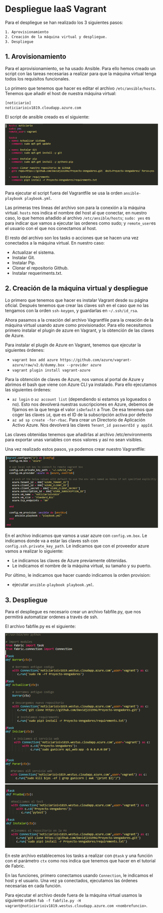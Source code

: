 # Despliegue IaaS Vagrant

Para el despliegue se han realizado los 3 siguientes pasos:

	1. Aprovisionamiento
	2. Creación de la máquina virtual y despliegue.
	3. Despliegue

## 1. Arovisionamiento

Para el aprovisionamiento, se ha usado Ansible. Para ello hemos creado un script con las tareas necesarias a realizar para que la máquina virtual tenga todos los requisitos funcionales.

Lo primero que tenemos que hacer es editar el archivo `/etc/ansible/hosts`. Tenemos que añadir el host de nuestra máquina virtual:

~~~
[noticiario]
noticiarioiv1819.cloudapp.azure.com
~~~

El script de ansible creado es el siguiente:

![playbook.yml](https://github.com/Davidj231996/Proyecto-Vengadores/blob/master/docs/Imagenes/ansible.PNG)

Para ejecutar el script fuera del Vagrantfile se usa la orden `ansible-playbook playbook.yml`.

Las primeras tres líneas del archivo son para la conexión a la máquina virtual. `hosts` nos indica el nombre del host al que conectar, en nuestro caso, lo que hemos añadido al archivo `/etc/ansible/hosts`; `sudo: yes` es para indicar que vamos a ejecutar las ordenes como sudo; y `remote_user`es el usuario con el que nos conectamos al host.

El resto del archivo son los tasks o acciones que se hacen una vez conectados a la máquina virtual. En nuestro caso:

- Actualizar el sistema.
- Instalar Git.
- Instalar Pip.
- Clonar el repositorio Github.
- Instalar requeriments.txt.

## 2. Creación de la máquina virtual y despliegue

Lo primero que tenemos que hacer es instalar Vagrant desde su página oficial. Después tenemos que crear las claves ssh en el caso que no las tengamos con la orden `ssh-keygen`, y guardarlas en `~/.ssh/id_rsa`.

Ahora pasamos a la creación del archivo Vagrantfile para la creación de la máquina virtual usando azure como provisionador. Para ello necesitamos primero instalar el plugin de azure en Vagrant, y la obtención de las claves de Azure.

Para instalar el plugin de Azure en Vagrant, tenemos que ejecutar la siguientes órdenes:

- `vagrant box add azure https://github.com/azure/vagrant-azure/raw/v2.0/dummy.box --provider azure`
- `vagrant plugin install vagrant-azure`

Para la obtención de claves de Azure, nos vamos al portal de Azure y abrimos él bash que viene con Azure CLI ya instalado. Para ello ejecutamos las siguientes órdenes:

- `az login` o `az account list` (dependiendo si estamos ya logueados o no). Esto nos devolverá nuestras suscripciones en Azure, debemos de fijarnos en la que tenga el valor `isDefault` a True. De esa tenemos que coger las claves `id`, que es el ID de la subscripción activa por defecto
- `az ad sp create -for-rbac`. Para crear un Directorio de Aplicación Activo Azure. Nos devolverá las claves `Tenant_id passwordId y appId`.

Las claves obtenidas tenemos que añadirlas al archivo /etc/environments para exportar unas variables con esos valores y así no sean visibles.

Una vez realizado estos pasos, ya podemos crear nuestro Vagrantfile:

![Vagrantfile](https://github.com/Davidj231996/Proyecto-Vengadores/blob/master/docs/Imagenes/vagrant.PNG)

En el archivo indicamos que vamos a usar azure con `config.vm.box`. Le indicamos donde va a estar las claves ssh con `config.ssh.private_key_path`. Le indicamos que con el proveedor azure vamos a realizar lo siguiente:

- Le indicamos las claves de Azure previamente obtenidas.
- Le indicamos el nombre de la máquina virtual, su tamaño y su puerto.

Por último, le indicamos que hacer cuando indicamos la orden provision:

- ejecutar `ansible-playbook playbook.yml`.


## 3. Despliegue

Para el despliegue es necesario crear un archivo fabfile.py, que nos permitirá automatizar ordenes a través de ssh.

El archivo fabfile.py es el siguiente:

![Fabfile](https://github.com/Davidj231996/Proyecto-Vengadores/blob/master/docs/Imagenes/fabfile.PNG)
![Fabfile](https://github.com/Davidj231996/Proyecto-Vengadores/blob/master/docs/Imagenes/fabfile2.PNG)

En este archivo establecemos los tasks a realizar con `@task` y una función con el parámetro `ctx` como nos indica que tenemos que hacer en el tutorial de Fabric.

En las funciones, primero conectamos usando `Connection`, le indicamos el host y el usuario. Una vez ya conectados, ejecutamos las órdenes necesarias en cada función.

Para ejecutar el archivo desde fuera de la máquina virtual usamos la siguiente orden `fab -f fabfile.py -H vagrant@noticiarioiv1819.westus.cloudapp.azure.com <nombrefuncio>`.